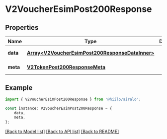 # V2VoucherEsimPost200Response


## Properties

Name | Type | Description | Notes
------------ | ------------- | ------------- | -------------
**data** | [**Array&lt;V2VoucherEsimPost200ResponseDataInner&gt;**](V2VoucherEsimPost200ResponseDataInner.md) |  | [default to undefined]
**meta** | [**V2TokenPost200ResponseMeta**](V2TokenPost200ResponseMeta.md) |  | [default to undefined]

## Example

```typescript
import { V2VoucherEsimPost200Response } from '@hiilo/airalo';

const instance: V2VoucherEsimPost200Response = {
    data,
    meta,
};
```

[[Back to Model list]](../README.md#documentation-for-models) [[Back to API list]](../README.md#documentation-for-api-endpoints) [[Back to README]](../README.md)

